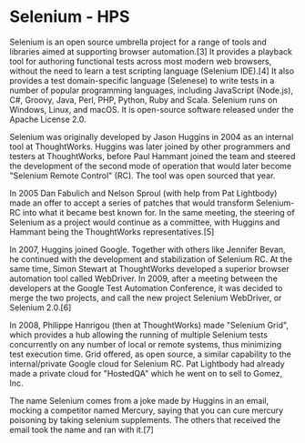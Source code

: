 # Selenium - HPS

Selenium is an open source umbrella project for a range of tools and libraries aimed at supporting browser automation.[3] It provides a playback tool for authoring functional tests across most modern web browsers, without the need to learn a test scripting language (Selenium IDE).[4] It also provides a test domain-specific language (Selenese) to write tests in a number of popular programming languages, including JavaScript (Node.js), C#, Groovy, Java, Perl, PHP, Python, Ruby and Scala. Selenium runs on Windows, Linux, and macOS. It is open-source software released under the Apache License 2.0.

Selenium was originally developed by Jason Huggins in 2004 as an internal tool at ThoughtWorks. Huggins was later joined by other programmers and testers at ThoughtWorks, before Paul Hammant joined the team and steered the development of the second mode of operation that would later become "Selenium Remote Control" (RC). The tool was open sourced that year.

In 2005 Dan Fabulich and Nelson Sproul (with help from Pat Lightbody) made an offer to accept a series of patches that would transform Selenium-RC into what it became best known for. In the same meeting, the steering of Selenium as a project would continue as a committee, with Huggins and Hammant being the ThoughtWorks representatives.[5]

In 2007, Huggins joined Google. Together with others like Jennifer Bevan, he continued with the development and stabilization of Selenium RC. At the same time, Simon Stewart at ThoughtWorks developed a superior browser automation tool called WebDriver. In 2009, after a meeting between the developers at the Google Test Automation Conference, it was decided to merge the two projects, and call the new project Selenium WebDriver, or Selenium 2.0.[6]

In 2008, Philippe Hanrigou (then at ThoughtWorks) made "Selenium Grid", which provides a hub allowing the running of multiple Selenium tests concurrently on any number of local or remote systems, thus minimizing test execution time. Grid offered, as open source, a similar capability to the internal/private Google cloud for Selenium RC. Pat Lightbody had already made a private cloud for "HostedQA" which he went on to sell to Gomez, Inc.

The name Selenium comes from a joke made by Huggins in an email, mocking a competitor named Mercury, saying that you can cure mercury poisoning by taking selenium supplements. The others that received the email took the name and ran with it.[7]
